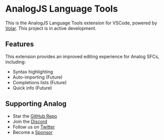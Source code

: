 # AnalogJS Language Tools

This is the AnalogJS Language Tools extension for VSCode, powered by [Volar](https://volarjs.dev). This project is in active development.

## Features

This extension provides an improved editing experience for Analog SFCs, including:

* Syntax highlighting
* Auto-importing (Future)
* Completions lists (Future)
* Quick info (Future)

## Supporting Analog

- Star the [GitHub Repo](https://github.com/analogjs/analog)
- Join the [Discord](https://chat.analogjs.org)
- Follow us on [Twitter](https://twitter.com/analogjs)
- Become a [Sponsor](https://analogjs.org/docs/sponsoring)
